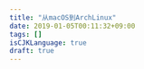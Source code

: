 ```yaml
---
title: "从macOS到ArchLinux"
date: 2019-01-05T00:11:32+09:00
tags: []
isCJKLanguage: true
draft: true
---
```

